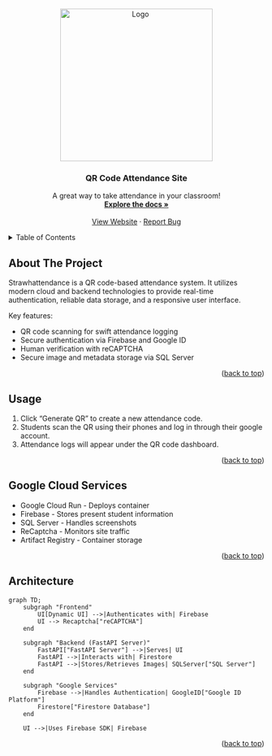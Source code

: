 <!-- Improved compatibility of back to top link: See: https://github.com/othneildrew/Best-README-Template/pull/73 -->
<a id="readme-top"></a>
<!--
*** Thanks for checking out the Best-README-Template. If you have a suggestion
*** that would make this better, please fork the repo and create a pull request
*** or simply open an issue with the tag "enhancement".
*** Don't forget to give the project a star!
*** Thanks again! Now go create something AMAZING! :D
-->



<!-- PROJECT LOGO -->
<br />
<div align="center">
  <a href="https://github.com/othneildrew/Best-README-Template">
    <img src="https://img.freepik.com/free-vector/scan-me-qr-code_78370-2915.jpg?semt=ais_hybrid&w=740" alt="Logo" width="300" height="300">
  </a>

  <h3 align="center">QR Code Attendance Site</h3>

  <p align="center">
    A great way to take attendance in your classroom!
    <br />
    <a href="https://github.com/chris-mohri/cs1660_final_proj"><strong>Explore the docs »</strong></a>
    <br />
    <br />
    <a href="https://attendance-163952866759.us-central1.run.app/">View Website</a>
    &middot;
    <a href="https://github.com/chris-mohri/cs1660_final_proj/issues/new">Report Bug</a>
  </p>
</div>



<!-- TABLE OF CONTENTS -->
<details>
  <summary>Table of Contents</summary>
  <ol>
    <li>
      <a href="#about-the-project">About The Project</a>
    </li>
    <li><a href="#google-cloud-services">Google Cloud Services</a></li>
    <li><a href="#architecture">Architecture</a></li>
  </ol>
</details>



<!-- ABOUT THE PROJECT -->
## About The Project

Strawhattendance is a QR code-based attendance system. It utilizes modern cloud and backend technologies to provide real-time authentication, reliable data storage, and a responsive user interface.

Key features:
* QR code scanning for swift attendance logging
* Secure authentication via Firebase and Google ID
* Human verification with reCAPTCHA
* Secure image and metadata storage via SQL Server

<p align="right">(<a href="#readme-top">back to top</a>)</p>

## Usage

1. Click “Generate QR” to create a new attendance code.
2. Students scan the QR using their phones and log in through their google account.
3. Attendance logs will appear under the QR code dashboard.

<p align="right">(<a href="#readme-top">back to top</a>)</p>

## Google Cloud Services

* Google Cloud Run - Deploys container
* Firebase - Stores present student information
* SQL Server - Handles screenshots
* ReCaptcha - Monitors site traffic
* Artifact Registry - Container storage

<p align="right">(<a href="#readme-top">back to top</a>)</p>

## Architecture

```mermaid
graph TD;
    subgraph "Frontend"
        UI[Dynamic UI] -->|Authenticates with| Firebase
        UI --> Recaptcha["reCAPTCHA"]
    end

    subgraph "Backend (FastAPI Server)"
        FastAPI["FastAPI Server"] -->|Serves| UI
        FastAPI -->|Interacts with| Firestore
        FastAPI -->|Stores/Retrieves Images| SQLServer["SQL Server"]
    end

    subgraph "Google Services"
        Firebase -->|Handles Authentication| GoogleID["Google ID Platform"]
        Firestore["Firestore Database"]
    end

    UI -->|Uses Firebase SDK| Firebase
```

<p align="right">(<a href="#readme-top">back to top</a>)</p>

<!-- MARKDOWN LINKS & IMAGES -->
<!-- https://www.markdownguide.org/basic-syntax/#reference-style-links -->
[contributors-shield]: https://img.shields.io/github/contributors/othneildrew/Best-README-Template.svg?style=for-the-badge
[contributors-url]: https://github.com/othneildrew/Best-README-Template/graphs/contributors
[forks-shield]: https://img.shields.io/github/forks/othneildrew/Best-README-Template.svg?style=for-the-badge
[forks-url]: https://github.com/othneildrew/Best-README-Template/network/members
[stars-shield]: https://img.shields.io/github/stars/othneildrew/Best-README-Template.svg?style=for-the-badge
[stars-url]: https://github.com/othneildrew/Best-README-Template/stargazers
[issues-shield]: https://img.shields.io/github/issues/othneildrew/Best-README-Template.svg?style=for-the-badge
[issues-url]: https://github.com/othneildrew/Best-README-Template/issues
[license-shield]: https://img.shields.io/github/license/othneildrew/Best-README-Template.svg?style=for-the-badge
[license-url]: https://github.com/othneildrew/Best-README-Template/blob/master/LICENSE.txt
[linkedin-shield]: https://img.shields.io/badge/-LinkedIn-black.svg?style=for-the-badge&logo=linkedin&colorB=555
[linkedin-url]: https://linkedin.com/in/othneildrew
[product-screenshot]: images/screenshot.png
[Next.js]: https://img.shields.io/badge/next.js-000000?style=for-the-badge&logo=nextdotjs&logoColor=white
[Next-url]: https://nextjs.org/
[React.js]: https://img.shields.io/badge/React-20232A?style=for-the-badge&logo=react&logoColor=61DAFB
[React-url]: https://reactjs.org/
[Vue.js]: https://img.shields.io/badge/Vue.js-35495E?style=for-the-badge&logo=vuedotjs&logoColor=4FC08D
[Vue-url]: https://vuejs.org/
[Angular.io]: https://img.shields.io/badge/Angular-DD0031?style=for-the-badge&logo=angular&logoColor=white
[Angular-url]: https://angular.io/
[Svelte.dev]: https://img.shields.io/badge/Svelte-4A4A55?style=for-the-badge&logo=svelte&logoColor=FF3E00
[Svelte-url]: https://svelte.dev/
[Laravel.com]: https://img.shields.io/badge/Laravel-FF2D20?style=for-the-badge&logo=laravel&logoColor=white
[Laravel-url]: https://laravel.com
[Bootstrap.com]: https://img.shields.io/badge/Bootstrap-563D7C?style=for-the-badge&logo=bootstrap&logoColor=white
[Bootstrap-url]: https://getbootstrap.com
[JQuery.com]: https://img.shields.io/badge/jQuery-0769AD?style=for-the-badge&logo=jquery&logoColor=white
[JQuery-url]: https://jquery.com 
